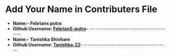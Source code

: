 # Add Your Name in Contributers File
 - **Name:- Febrians putra** 
 - **Github Username: [**FebrianS-putra**](https://github.com/FebrianS-putra)-**
                 -----------------------------------------
- **Name:- Tanishka Shivhare** 
 - **Github Username: [**Tanishka-22**](https://github.com/Tanishka-22)-**
                 -----------------------------------------

